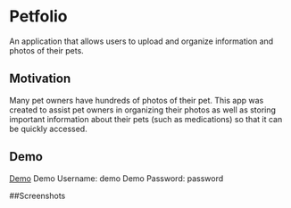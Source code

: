 # Petfolio
An application that allows users to upload and organize information and photos of their pets.

## Motivation
Many pet owners have hundreds of photos of their pet.  This app was created to assist pet owners in organizing their photos as well as storing important information about their pets (such as medications) so that it can be quickly accessed.

## Demo
[Demo](https://secret-woodland-65665.herokuapp.com/)
Demo Username: demo
Demo Password: password

##Screenshots
